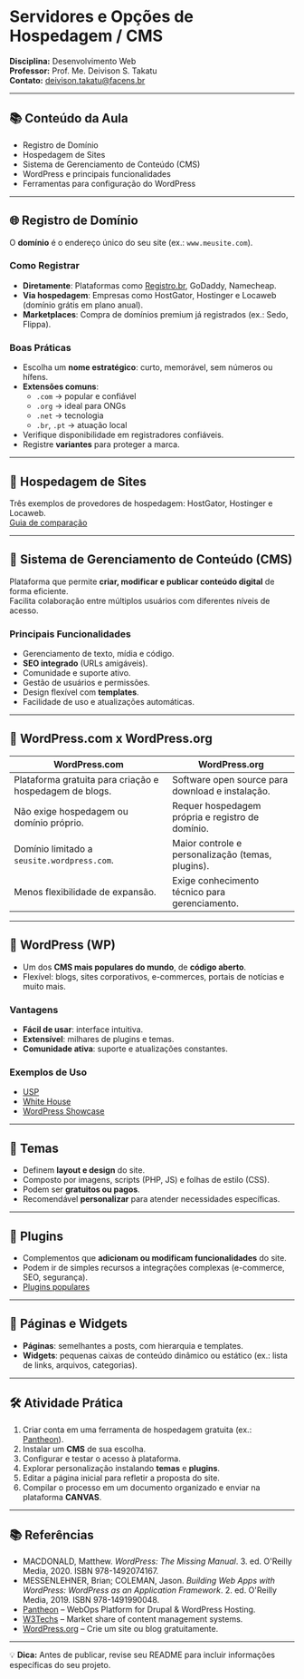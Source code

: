 # Servidores e Opções de Hospedagem / CMS

**Disciplina:** Desenvolvimento Web  
**Professor:** Prof. Me. Deivison S. Takatu  
**Contato:** deivison.takatu@facens.br  

---

## 📚 Conteúdo da Aula

- Registro de Domínio  
- Hospedagem de Sites  
- Sistema de Gerenciamento de Conteúdo (CMS)  
- WordPress e principais funcionalidades  
- Ferramentas para configuração do WordPress  

---

## 🌐 Registro de Domínio

O **domínio** é o endereço único do seu site (ex.: `www.meusite.com`).

### Como Registrar
- **Diretamente**: Plataformas como [Registro.br](https://registro.br), GoDaddy, Namecheap.  
- **Via hospedagem**: Empresas como HostGator, Hostinger e Locaweb (domínio grátis em plano anual).  
- **Marketplaces**: Compra de domínios premium já registrados (ex.: Sedo, Flippa).

### Boas Práticas
- Escolha um **nome estratégico**: curto, memorável, sem números ou hífens.  
- **Extensões comuns**:  
  - `.com` → popular e confiável  
  - `.org` → ideal para ONGs  
  - `.net` → tecnologia  
  - `.br`, `.pt` → atuação local
- Verifique disponibilidade em registradores confiáveis.  
- Registre **variantes** para proteger a marca.

---

## 🏢 Hospedagem de Sites
Três exemplos de provedores de hospedagem: HostGator, Hostinger e Locaweb.  
[Guia de comparação](https://tudosobrehospedagemdesites.com.br/melhor-hospedagem-de-site/)

---

## 📝 Sistema de Gerenciamento de Conteúdo (CMS)

Plataforma que permite **criar, modificar e publicar conteúdo digital** de forma eficiente.  
Facilita colaboração entre múltiplos usuários com diferentes níveis de acesso.

### Principais Funcionalidades
- Gerenciamento de texto, mídia e código.  
- **SEO integrado** (URLs amigáveis).  
- Comunidade e suporte ativo.  
- Gestão de usuários e permissões.  
- Design flexível com **templates**.  
- Facilidade de uso e atualizações automáticas.

---

## 🔹 WordPress.com x WordPress.org

| WordPress.com | WordPress.org |
|---------------|--------------|
| Plataforma gratuita para criação e hospedagem de blogs. | Software open source para download e instalação. |
| Não exige hospedagem ou domínio próprio. | Requer hospedagem própria e registro de domínio. |
| Domínio limitado a `seusite.wordpress.com`. | Maior controle e personalização (temas, plugins). |
| Menos flexibilidade de expansão. | Exige conhecimento técnico para gerenciamento. |

---

## 🚀 WordPress (WP)

- Um dos **CMS mais populares do mundo**, de **código aberto**.  
- Flexível: blogs, sites corporativos, e-commerces, portais de notícias e muito mais.

### Vantagens
- **Fácil de usar**: interface intuitiva.  
- **Extensível**: milhares de plugins e temas.  
- **Comunidade ativa**: suporte e atualizações constantes.

### Exemplos de Uso
- [USP](https://www5.usp.br/)  
- [White House](https://www.whitehouse.gov/)  
- [WordPress Showcase](https://wordpress.org/showcase/)

---

## 🎨 Temas

- Definem **layout e design** do site.  
- Composto por imagens, scripts (PHP, JS) e folhas de estilo (CSS).  
- Podem ser **gratuitos ou pagos**.  
- Recomendável **personalizar** para atender necessidades específicas.

---

## 🔌 Plugins

- Complementos que **adicionam ou modificam funcionalidades** do site.  
- Podem ir de simples recursos a integrações complexas (e-commerce, SEO, segurança).  
- [Plugins populares](https://br.wordpress.org/plugins/browse/popular/)

---

## 📄 Páginas e Widgets

- **Páginas**: semelhantes a posts, com hierarquia e templates.  
- **Widgets**: pequenas caixas de conteúdo dinâmico ou estático (ex.: lista de links, arquivos, categorias).

---

## 🛠️ Atividade Prática

1. Criar conta em uma ferramenta de hospedagem gratuita (ex.: [Pantheon](https://pantheon.io/)).  
2. Instalar um **CMS** de sua escolha.  
3. Configurar e testar o acesso à plataforma.  
4. Explorar personalização instalando **temas** e **plugins**.  
5. Editar a página inicial para refletir a proposta do site.  
6. Compilar o processo em um documento organizado e enviar na plataforma **CANVAS**.

---

## 📚 Referências

- MACDONALD, Matthew. *WordPress: The Missing Manual*. 3. ed. O'Reilly Media, 2020. ISBN 978-1492074167.  
- MESSENLEHNER, Brian; COLEMAN, Jason. *Building Web Apps with WordPress: WordPress as an Application Framework*. 2. ed. O'Reilly Media, 2019. ISBN 978-1491990048.  
- [Pantheon](https://pantheon.io/) – WebOps Platform for Drupal & WordPress Hosting.  
- [W3Techs](https://w3techs.com/) – Market share of content management systems.  
- [WordPress.org](https://wordpress.org/) – Crie um site ou blog gratuitamente.  

---

💡 **Dica:** Antes de publicar, revise seu README para incluir informações específicas do seu projeto.
